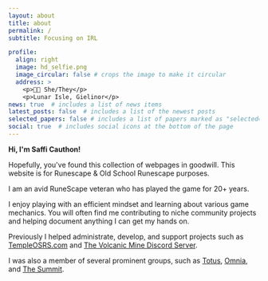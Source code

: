 ```yaml
---
layout: about
title: about
permalink: /
subtitle: Focusing on IRL

profile:
  align: right
  image: hd_selfie.png
  image_circular: false # crops the image to make it circular
  address: >
    <p>🏳️‍⚧️ She/They</p>
    <p>Lunar Isle, Gielinor</p>
news: true  # includes a list of news items
latest_posts: false  # includes a list of the newest posts
selected_papers: false # includes a list of papers marked as "selected={true}"
social: true  # includes social icons at the bottom of the page
---
```


**Hi, I'm Saffi Cauthon!**

Hopefully, you've found this collection of webpages in goodwill. This website is for Runescape & Old School Runescape purposes.

I am an avid RuneScape veteran who has played the game for 20+ years.

I enjoy playing with an efficient mindset and learning about various game mechanics. You will often find me contributing to niche community projects and helping document anything I can get my hands on.

Previously I helped administrate, develop, and  support projects such as <a href="https://templeosrs.com/">TempleOSRS.com</a> and <a href="https://discord.com/invite/FXPUrUp">The Volcanic Mine Discord Server</a>.

I was also a member of several prominent groups, such as <a href="https://twitter.com/Totus">Totus</a>, <a href="https://twitter.com/Omnia_Clan">Omnia</a>, and <a href="https://twitter.com/The__Summit">The Summit</a>.